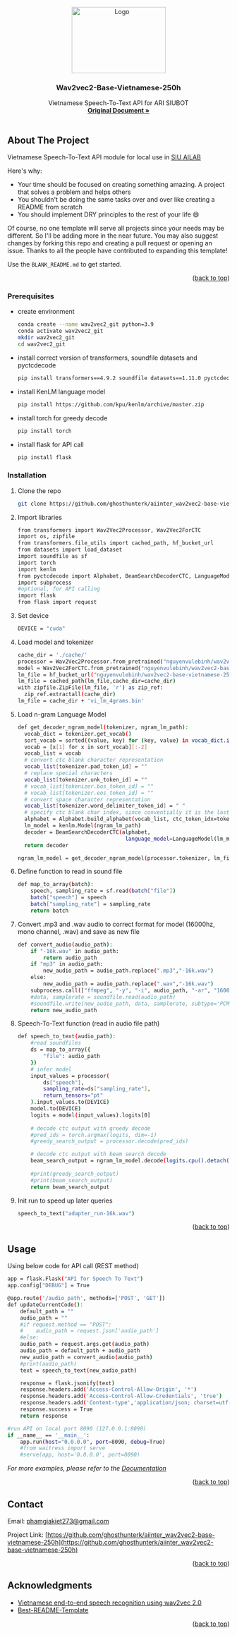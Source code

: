 <!-- PROJECT LOGO -->
<br />
<div align="center">
  <a href="https://ailab.siu.edu.vn">
    <img src="logo.png" alt="Logo" width="213" height="150">
  </a>

  <h3 align="center">Wav2vec2-Base-Vietnamese-250h</h3>

  <p align="center">
    Vietnamese Speech-To-Text API for ARI SIUBOT
    <br />
    <a href="https://huggingface.co/nguyenvulebinh/wav2vec2-base-vietnamese-250h"><strong>Original Document »</strong></a>
    <br />
    <br />
  </p>
</div>



<!-- ABOUT THE PROJECT -->
## About The Project

Vietnamese Speech-To-Text API module for local use in [SIU AILAB](www.ailab.siu.edu.vn)

Here's why:
* Your time should be focused on creating something amazing. A project that solves a problem and helps others
* You shouldn't be doing the same tasks over and over like creating a README from scratch
* You should implement DRY principles to the rest of your life :smile:

Of course, no one template will serve all projects since your needs may be different. So I'll be adding more in the near future. You may also suggest changes by forking this repo and creating a pull request or opening an issue. Thanks to all the people have contributed to expanding this template!

Use the `BLANK_README.md` to get started.

<p align="right">(<a href="#readme-top">back to top</a>)</p>


<!-- GETTING STARTED -->
### Prerequisites

* create environment
  ```sh
  conda create --name wav2vec2_git python=3.9
  conda activate wav2vec2_git
  mkdir wav2vec2_git
  cd wav2vec2_git
  ```
* install correct version of transformers, soundfile datasets and pyctcdecode
  ```sh
  pip install transformers==4.9.2 soundfile datasets==1.11.0 pyctcdecode==v0.1.0
  ```
* install KenLM language model
  ```sh
  pip install https://github.com/kpu/kenlm/archive/master.zip
  ```
* install torch for greedy decode
  ```sh
  pip install torch
  ```
* install flask for API call
  ```sh
  pip install flask
  ```
### Installation

1. Clone the repo
   ```sh
   git clone https://github.com/ghosthunterk/aiinter_wav2vec2-base-vietnamese-250h.git
   ```
2. Import libraries
   ```sh
   from transformers import Wav2Vec2Processor, Wav2Vec2ForCTC
   import os, zipfile
   from transformers.file_utils import cached_path, hf_bucket_url
   from datasets import load_dataset
   import soundfile as sf
   import torch
   import kenlm
   from pyctcdecode import Alphabet, BeamSearchDecoderCTC, LanguageModel
   import subprocess
   #optional, for API calling   
   import flask
   from flask import request
   ```
3. Set device
   ```sh
   DEVICE = "cuda"
   ```
4. Load model and tokenizer
   ```sh
   cache_dir = './cache/'
   processor = Wav2Vec2Processor.from_pretrained("nguyenvulebinh/wav2vec2-base-vietnamese-250h")
   model = Wav2Vec2ForCTC.from_pretrained("nguyenvulebinh/wav2vec2-base-vietnamese-250h")
   lm_file = hf_bucket_url("nguyenvulebinh/wav2vec2-base-vietnamese-250h", filename='vi_lm_4grams.bin.zip')
   lm_file = cached_path(lm_file,cache_dir=cache_dir)
   with zipfile.ZipFile(lm_file, 'r') as zip_ref:
     zip_ref.extractall(cache_dir)
   lm_file = cache_dir + 'vi_lm_4grams.bin'
   ```
5. Load n-gram Language Model
   ```sh
   def get_decoder_ngram_model(tokenizer, ngram_lm_path):
     vocab_dict = tokenizer.get_vocab()
     sort_vocab = sorted((value, key) for (key, value) in vocab_dict.items())
     vocab = [x[1] for x in sort_vocab][:-2]
     vocab_list = vocab
     # convert ctc blank character representation
     vocab_list[tokenizer.pad_token_id] = ""
     # replace special characters
     vocab_list[tokenizer.unk_token_id] = ""
     # vocab_list[tokenizer.bos_token_id] = ""
     # vocab_list[tokenizer.eos_token_id] = ""
     # convert space character representation
     vocab_list[tokenizer.word_delimiter_token_id] = " "
     # specify ctc blank char index, since conventially it is the last entry of the logit matrix
     alphabet = Alphabet.build_alphabet(vocab_list, ctc_token_idx=tokenizer.pad_token_id)
     lm_model = kenlm.Model(ngram_lm_path)
     decoder = BeamSearchDecoderCTC(alphabet,
                                     language_model=LanguageModel(lm_model))
     return decoder

   ngram_lm_model = get_decoder_ngram_model(processor.tokenizer, lm_file)
   ```
6. Define function to read in sound file
   ```sh
   def map_to_array(batch):
       speech, sampling_rate = sf.read(batch["file"])
       batch["speech"] = speech
       batch["sampling_rate"] = sampling_rate
       return batch
   ```
7. Convert .mp3 and .wav audio to correct format for model (16000hz, mono channel, .wav) and save as new file
   ```sh
   def convert_audio(audio_path):
       if "-16k.wav" in audio_path:
           return audio_path
       if "mp3" in audio_path:
           new_audio_path = audio_path.replace(".mp3","-16k.wav")
       else:
           new_audio_path = audio_path.replace(".wav","-16k.wav")
       subprocess.call(["ffmpeg", "-y", "-i", audio_path, "-ar", "16000", "-ac", "1", new_audio_path])
       #data, samplerate = soundfile.read(audio_path)
       #soundfile.write(new_audio_path, data, samplerate, subtype='PCM_16')
       return new_audio_path
   ```
8. Speech-To-Text function (read in audio file path)
   ```sh
   def speech_to_text(audio_path):
       #read soundfiles
       ds = map_to_array({
           "file": audio_path
       })
       # infer model
       input_values = processor(
           ds["speech"], 
           sampling_rate=ds["sampling_rate"], 
           return_tensors="pt"
       ).input_values.to(DEVICE)
       model.to(DEVICE)
       logits = model(input_values).logits[0]
    
       # decode ctc output with greedy decode
       #pred_ids = torch.argmax(logits, dim=-1)
       #greedy_search_output = processor.decode(pred_ids)

       # decode ctc output with beam search decode
       beam_search_output = ngram_lm_model.decode(logits.cpu().detach().numpy(), beam_width=500)
    
       #print(greedy_search_output)
       #print(beam_search_output)
       return beam_search_output
   ```
9. Init run to speed up later queries
   ```sh
   speech_to_text("adapter_run-16k.wav")
   ```
<p align="right">(<a href="#readme-top">back to top</a>)</p>



<!-- USAGE EXAMPLES -->
## Usage

Using below code for API call (REST method)
   ```sh
   app = flask.Flask("API for Speech To Text")
   app.config["DEBUG"] = True
   
   @app.route('/audio_path', methods=['POST', 'GET'])
   def updateCurrentCode():
       default_path = ""
       audio_path = ""
       #if request.method == "POST":
       #    audio_path = request.json['audio_path']
       #else:
       audio_path = request.args.get(audio_path)
       audio_path = default_path + audio_path
       new_audio_path = convert_audio(audio_path)
       #print(audio_path)
       text = speech_to_text(new_audio_path)
  
       response = flask.jsonify(text)
       response.headers.add('Access-Control-Allow-Origin', '*')
       response.headers.add('Access-Control-Allow-Credentials', 'true')
       response.headers.add('Content-type','application/json; charset=utf-8')
       response.success = True
       return response

   #run API on local port 8090 (127.0.0.1:8090)
   if __name__ == '__main__':
       app.run(host="0.0.0.0", port=8090, debug=True)
       #from waitress import serve
       #serve(app, host='0.0.0.0', port=8090)
   ```

_For more examples, please refer to the [Documentation](https://example.com)_

<p align="right">(<a href="#readme-top">back to top</a>)</p>


<!-- CONTACT -->
## Contact

Email: [phamgiakiet273@gmail.com](phamgiakiet273@gmail.com)

Project Link: [https://github.com/ghosthunterk/aiinter_wav2vec2-base-vietnamese-250h](https://github.com/ghosthunterk/aiinter_wav2vec2-base-vietnamese-250h)

<p align="right">(<a href="#readme-top">back to top</a>)</p>



<!-- ACKNOWLEDGMENTS -->
## Acknowledgments

* [Vietnamese end-to-end speech recognition using wav2vec 2.0](https://huggingface.co/nguyenvulebinh/wav2vec2-base-vietnamese-250h)
* [Best-README-Template](https://github.com/othneildrew/Best-README-Template)

<p align="right">(<a href="#readme-top">back to top</a>)</p>
